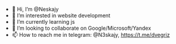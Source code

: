 - 👋 Hi, I’m @Neskajy
- 👀 I’m interested in website development
- 🌱 I’m currently learning js
- 💞️ I’m looking to collaborate on Google/Microsoft/Yandex
- 📫 How to reach me in telegram: @N3skajy, https://t.me/dvegriz
